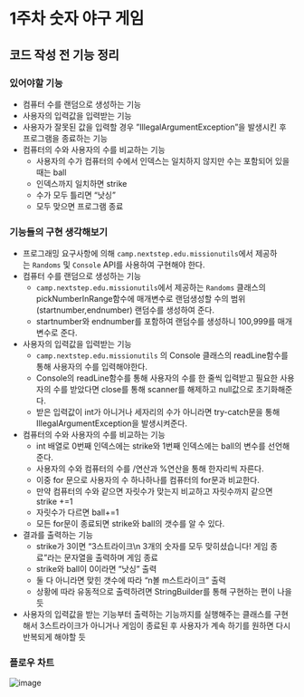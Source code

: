 # 1주차 숫자 야구 게임
## 코드 작성 전 기능 정리
### 있어야할 기능
- 컴퓨터 수를 랜덤으로 생성하는 기능
- 사용자의 입력값을 입력받는 기능
- 사용자가 잘못된 값을 입력할 경우 ”IllegalArgumentException”을 발생시킨 후 프로그램을 종료하는 기능
- 컴퓨터의 수와 사용자의 수를 비교하는 기능
    - 사용자의 수가 컴퓨터의 수에서 인덱스는 일치하지 않지만 수는 포함되어 있을 때는 ball
    - 인덱스까지 일치하면 strike
    - 수가 모두 틀리면 “낫싱”
    - 모두 맞으면 프로그램 종료

### 기능들의 구현 생각해보기
- 프로그래밍 요구사항에 의해 `camp.nextstep.edu.missionutils`에서 제공하는 `Randoms` 및 `Console` API를 사용하여 구현해야 한다.
- 컴퓨터 수를 랜덤으로 생성하는 기능
    - `camp.nextstep.edu.missionutils`에서 제공하는 `Randoms` 클래스의 pickNumberInRange함수에 매개변수로 랜덤생성할 수의 범위(startnumber,endnumber) 랜덤수를 생성하여 준다.
    - startnumber와 endnumber를 포함하여 랜덤수를 생성하니 100,999를 매개변수로 준다.
- 사용자의 입력값을 입력받는 기능
    - `camp.nextstep.edu.missionutils` 의 Console 클래스의 readLine함수를 통해 사용자의 수를 입력해야한다.
    - Console의 readLine함수를 통해 사용자의 수를 한 줄씩 입력받고 필요한 사용자의 수를 받았다면 close를 통해 scanner를 해제하고 null값으로 초기화해준다.
    - 받은 입력값이 int가 아니거나 세자리의 수가 아니라면 try-catch문을 통해 IllegalArgumentException을 발생시켜준다.
- 컴퓨터의 수와 사용자의 수를 비교하는 기능
    - int 배열로 0번째 인덱스에는 strike와 1번째 인덱스에는 ball의 변수를 선언해준다.
    - 사용자의 수와 컴퓨터의 수를 /연산과 %연산을 통해 한자리씩 자른다.
    - 이중 for 문으로 사용자의 수 하나하나를 컴퓨터의 for문과 비교한다.
    - 만약 컴퓨터의 수와 같으면 자릿수가 맞는지 비교하고 자릿수까지 같으면 strike +=1
    - 자릿수가 다르면 ball+=1
    - 모든 for문이 종료되면 strike와 ball의 갯수를 알 수 있다.
- 결과를 출력하는 기능
    - strike가 3이면 “3스트라이크\n 3개의 숫자를 모두 맞히셨습니다! 게임 종료”라는 문자열을 출력하며 게임 종료
    - strike와 ball이 0이라면 “낫싱” 출력
    - 둘 다 아니라면 맞힌 갯수에 따라 “n볼 m스트라이크” 출력
    - 상황에 따라 유동적으로 출력하려면 StringBuilder를 통해 구현하는 편이 나을듯
- 사용자의 입력값을 받는 기능부터 출력하는 기능까지를 실행해주는 클래스를 구현해서 3스트라이크가 아니거나 게임이 종료된 후 사용자가 계속 하기를 원하면 다시 반복되게 해야할 듯

### 플로우 차트
![image](https://github.com/alswp006/java-baseball-6/assets/102672547/61b34e61-abeb-406f-a6b9-b7b9642c5a65)
